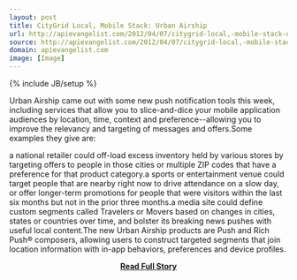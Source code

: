 ```yaml
---
layout: post
title: CityGrid Local, Mobile Stack: Urban Airship
url: http://apievangelist.com/2012/04/07/citygrid-local,-mobile-stack-urban-airship/
source: http://apievangelist.com/2012/04/07/citygrid-local,-mobile-stack-urban-airship/
domain: apievangelist.com
image: [Image]
---
```

{% include JB/setup %}<p>Urban Airship&nbsp;came out with some new push notification tools this week, including services that allow you to slice-and-dice your mobile application audiences by location, time, context and preference--allowing you to improve the relevancy and targeting of messages and offers.Some examples they give are:

a national retailer could off-load excess inventory held by various stores by targeting offers to people in those cities or multiple ZIP codes that have a preference for that product category.a sports or entertainment venue could target people that are nearby right now to drive attendance on a slow day, or offer longer-term promotions for people that were visitors within the last six months but not in the prior three months.a media site could define custom segments called Travelers or Movers based on changes in cities, states or countries over time, and bolster its breaking news pushes with useful local content.The new Urban Airship products are&nbsp;Push&nbsp;and&nbsp;Rich Push&reg;&nbsp;composers, allowing users to construct targeted segments that join location information with in-app behaviors, preferences and device profiles.</p>
<center><p><a href="http://apievangelist.com/2012/04/07/citygrid-local,-mobile-stack-urban-airship/" style='padding:25px; font-sze:18px; font-weight: bold;'>Read Full Story</a></p></center>
